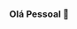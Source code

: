 ### Olá Pessoal 👋

<!--
**joaozex/joaozex** estou começando agora então paciencia comigo rsrs. 

no momento é o que estou conseguindo fazer
